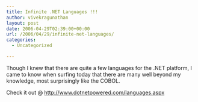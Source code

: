 ```yaml
---
title: Infinite .NET Languages !!!
author: vivekragunathan
layout: post
date: 2006-04-29T02:39:00+00:00
url: /2006/04/29/infinite-net-languages/
categories:
  - Uncategorized

---
```

Though I knew that there are quite a few languages for the .NET platform, I came to know when surfing today that there are many well beyond my knowledge, most surprisingly like the COBOL.

Check it out @ <http://www.dotnetpowered.com/languages.aspx>
